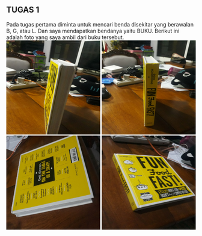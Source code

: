 ## TUGAS 1
Pada tugas pertama diminta untuk mencari benda disekitar yang berawalan B, G, atau L. Dan saya mendapatkan bendanya yaitu BUKU.
Berikut ini adalah foto yang saya ambil dari buku tersebut.
<img src="Foto/Foto1.jpg" height="250" width="250">
<img src="Foto/Foto2.jpg" height="250" width="250">
<img src="Foto/Foto3.jpg" height="250" width="250">
<img src="Foto/Foto4.jpg" height="250" width="250">
